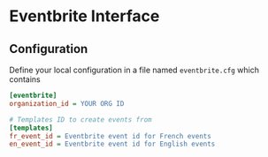 # Eventbrite Interface

## Configuration

Define your local configuration in a file named `eventbrite.cfg` which contains
```ini
[eventbrite]
organization_id = YOUR ORG ID

# Templates ID to create events from
[templates]
fr_event_id = Eventbrite event id for French events
en_event_id = Eventbrite event id for English events
```
